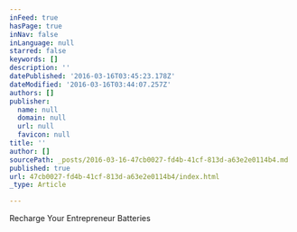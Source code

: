 ```yaml
---
inFeed: true
hasPage: true
inNav: false
inLanguage: null
starred: false
keywords: []
description: ''
datePublished: '2016-03-16T03:45:23.178Z'
dateModified: '2016-03-16T03:44:07.257Z'
authors: []
publisher:
  name: null
  domain: null
  url: null
  favicon: null
title: ''
author: []
sourcePath: _posts/2016-03-16-47cb0027-fd4b-41cf-813d-a63e2e0114b4.md
published: true
url: 47cb0027-fd4b-41cf-813d-a63e2e0114b4/index.html
_type: Article

---
```

Recharge Your Entrepreneur Batteries